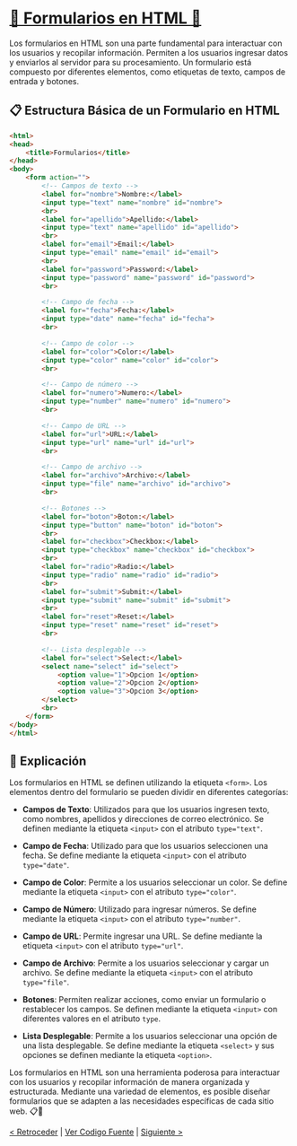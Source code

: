 # [📝 Formularios en HTML 📝](https://github.com/YonRasgg/Curso-de-Python-Desde-Cero/blob/main/13.HTML/12.Formularios.html)

Los formularios en HTML son una parte fundamental para interactuar con los usuarios y recopilar información. Permiten a los usuarios ingresar datos y enviarlos al servidor para su procesamiento. Un formulario está compuesto por diferentes elementos, como etiquetas de texto, campos de entrada y botones.

## 📋 Estructura Básica de un Formulario en HTML

```html
<html>
<head>
    <title>Formularios</title>
</head>
<body>
    <form action="">
        <!-- Campos de texto -->
        <label for="nombre">Nombre:</label>
        <input type="text" name="nombre" id="nombre">
        <br>
        <label for="apellido">Apellido:</label>
        <input type="text" name="apellido" id="apellido">
        <br>
        <label for="email">Email:</label>
        <input type="email" name="email" id="email">
        <br>
        <label for="password">Password:</label>
        <input type="password" name="password" id="password">
        <br>

        <!-- Campo de fecha -->
        <label for="fecha">Fecha:</label>
        <input type="date" name="fecha" id="fecha">
        <br>

        <!-- Campo de color -->
        <label for="color">Color:</label>
        <input type="color" name="color" id="color">
        <br>

        <!-- Campo de número -->
        <label for="numero">Numero:</label>
        <input type="number" name="numero" id="numero">
        <br>

        <!-- Campo de URL -->
        <label for="url">URL:</label>
        <input type="url" name="url" id="url">
        <br>

        <!-- Campo de archivo -->
        <label for="archivo">Archivo:</label>
        <input type="file" name="archivo" id="archivo">
        <br>

        <!-- Botones -->
        <label for="boton">Boton:</label>
        <input type="button" name="boton" id="boton">
        <br>
        <label for="checkbox">Checkbox:</label>
        <input type="checkbox" name="checkbox" id="checkbox">
        <br>
        <label for="radio">Radio:</label>
        <input type="radio" name="radio" id="radio">
        <br>
        <label for="submit">Submit:</label>
        <input type="submit" name="submit" id="submit">
        <br>
        <label for="reset">Reset:</label>
        <input type="reset" name="reset" id="reset">
        <br>

        <!-- Lista desplegable -->
        <label for="select">Select:</label>
        <select name="select" id="select">
            <option value="1">Opcion 1</option>
            <option value="2">Opcion 2</option>
            <option value="3">Opcion 3</option>
        </select>
        <br>
    </form>
</body>
</html>
```

## 📝 Explicación

Los formularios en HTML se definen utilizando la etiqueta `<form>`. Los elementos dentro del formulario se pueden dividir en diferentes categorías:

- **Campos de Texto**: Utilizados para que los usuarios ingresen texto, como nombres, apellidos y direcciones de correo electrónico. Se definen mediante la etiqueta `<input>` con el atributo `type="text"`.

- **Campo de Fecha**: Utilizado para que los usuarios seleccionen una fecha. Se define mediante la etiqueta `<input>` con el atributo `type="date"`.

- **Campo de Color**: Permite a los usuarios seleccionar un color. Se define mediante la etiqueta `<input>` con el atributo `type="color"`.

- **Campo de Número**: Utilizado para ingresar números. Se define mediante la etiqueta `<input>` con el atributo `type="number"`.

- **Campo de URL**: Permite ingresar una URL. Se define mediante la etiqueta `<input>` con el atributo `type="url"`.

- **Campo de Archivo**: Permite a los usuarios seleccionar y cargar un archivo. Se define mediante la etiqueta `<input>` con el atributo `type="file"`.

- **Botones**: Permiten realizar acciones, como enviar un formulario o restablecer los campos. Se definen mediante la etiqueta `<input>` con diferentes valores en el atributo `type`.

- **Lista Desplegable**: Permite a los usuarios seleccionar una opción de una lista desplegable. Se define mediante la etiqueta `<select>` y sus opciones se definen mediante la etiqueta `<option>`.

Los formularios en HTML son una herramienta poderosa para interactuar con los usuarios y recopilar información de manera organizada y estructurada. Mediante una variedad de elementos, es posible diseñar formularios que se adapten a las necesidades específicas de cada sitio web. 📋📝

[< Retroceder](https://github.com/YonRasgg/Curso-de-Python-Desde-Cero/blob/main/13.HTML/11.Tablas.md) | [Ver Codigo Fuente](https://github.com/YonRasgg/Curso-de-Python-Desde-Cero/blob/main/13.HTML/12.Formularios.html) | [Siguiente >](https://github.com/YonRasgg/Curso-de-Python-Desde-Cero/blob/main/13.HTML/13.Contenedores.md)

